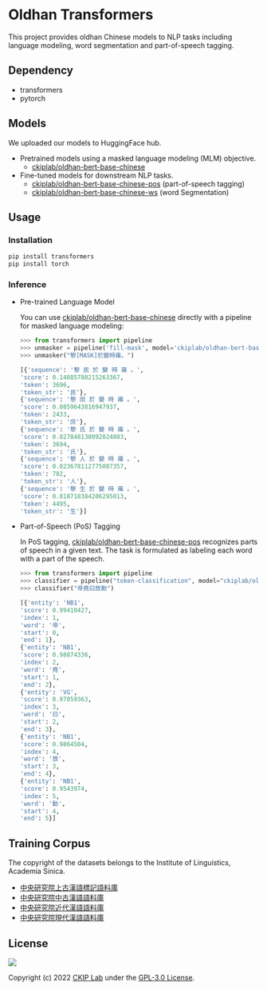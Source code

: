 # Oldhan Transformers

This project provides oldhan Chinese models to NLP tasks including language modeling, word segmentation and part-of-speech tagging.

## Dependency
* transformers
* pytorch

## Models

We uploaded our models to HuggingFace hub.
* Pretrained models using a masked language modeling (MLM) objective.
    * [ckiplab/oldhan-bert-base-chinese](https://huggingface.co/ckiplab/oldhan-bert-base-chinese)
* Fine-tuned models for downstream NLP tasks.
    * [ckiplab/oldhan-bert-base-chinese-pos](https://huggingface.co/ckiplab/oldhan-bert-base-chinese-pos?) (part-of-speech tagging)
    * [ckiplab/oldhan-bert-base-chinese-ws](https://huggingface.co/ckiplab/oldhan-bert-base-chinese-ws) (word Segmentation)

## Usage

### Installation
```bash
pip install transformers
pip install torch
```

### Inference

* Pre-trained Language Model

    You can use [ckiplab/oldhan-bert-base-chinese](https://huggingface.co/ckiplab/oldhan-bert-base-chinese) directly with a pipeline for masked language modeling:

    ```python
    >>> from transformers import pipeline
    >>> unmasker = pipeline('fill-mask', model='ckiplab/oldhan-bert-base-chinese')
    >>> unmasker("黎[MASK]於變時雍。")

    [{'sequence': '黎 民 於 變 時 雍 。',
    'score': 0.14885780215263367,
    'token': 3696,
    'token_str': '民'},
    {'sequence': '黎 庶 於 變 時 雍 。',
    'score': 0.0859643816947937,
    'token': 2433,
    'token_str': '庶'},
    {'sequence': '黎 氏 於 變 時 雍 。',
    'score': 0.027848130092024803,
    'token': 3694,
    'token_str': '氏'},
    {'sequence': '黎 人 於 變 時 雍 。',
    'score': 0.023678112775087357,
    'token': 782,
    'token_str': '人'},
    {'sequence': '黎 生 於 變 時 雍 。',
    'score': 0.018718384206295013,
    'token': 4495,
    'token_str': '生'}]
    ```

* Part-of-Speech (PoS) Tagging

    In PoS tagging, [ckiplab/oldhan-bert-base-chinese-pos](https://huggingface.co/ckiplab/oldhan-bert-base-chinese-pos?) recognizes parts of speech in a given text. The task is formulated as labeling each word with a part of the speech.

    ```python
    >>> from transformers import pipeline
    >>> classifier = pipeline("token-classification", model="ckiplab/oldhan-bert-base-chinese-pos")
    >>> classifier("帝堯曰放勳")

    [{'entity': 'NB1',
    'score': 0.99410427,
    'index': 1,
    'word': '帝',
    'start': 0,
    'end': 1},
    {'entity': 'NB1',
    'score': 0.98874336,
    'index': 2,
    'word': '堯',
    'start': 1,
    'end': 2},
    {'entity': 'VG',
    'score': 0.97059363,
    'index': 3,
    'word': '曰',
    'start': 2,
    'end': 3},
    {'entity': 'NB1',
    'score': 0.9864504,
    'index': 4,
    'word': '放',
    'start': 3,
    'end': 4},
    {'entity': 'NB1',
    'score': 0.9543974,
    'index': 5,
    'word': '勳',
    'start': 4,
    'end': 5}]
    ```

## Training Corpus
The copyright of the datasets belongs to the Institute of Linguistics, Academia Sinica.
* [中央研究院上古漢語標記語料庫](http://lingcorpus.iis.sinica.edu.tw/cgi-bin/kiwi/akiwi/kiwi.sh?ukey=-406192123&qtype=-1)
* [中央研究院中古漢語語料庫](http://lingcorpus.iis.sinica.edu.tw/cgi-bin/kiwi/dkiwi/kiwi.sh?ukey=852967425&qtype=-1)
* [中央研究院近代漢語語料庫](http://lingcorpus.iis.sinica.edu.tw/cgi-bin/kiwi/pkiwi/kiwi.sh?ukey=-299696128&qtype=-1)
* [中央研究院現代漢語語料庫](http://lingcorpus.iis.sinica.edu.tw/cgi-bin/kiwi/mkiwi/kiwi.sh)


## License
[<img src="https://www.gnu.org/graphics/gplv3-with-text-136x68.png">
](https://www.gnu.org/licenses/gpl-3.0.html)

Copyright (c) 2022 [CKIP Lab](https://ckip.iis.sinica.edu.tw/) under the [GPL-3.0 License](https://www.gnu.org/licenses/gpl-3.0.html).